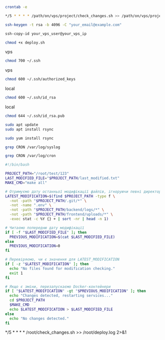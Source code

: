 ```bash
crontab -e
```

```bash
*/5 * * * * /path/on/vps/project/check_changes.sh >> /path/on/vps/project/deploy.log 2>&1
```

```bash
ssh-keygen -t rsa -b 4096 -C "your_email@example.com"
```

```bash
ssh-copy-id your_vps_user@your_vps_ip
```

```bash
chmod +x deploy.sh
```

vps
```bash
chmod 700 ~/.ssh
```

vps
```bash
chmod 600 ~/.ssh/authorized_keys
```

local
```bash
chmod 600 ~/.ssh/id_rsa
```

local
```bash
chmod 644 ~/.ssh/id_rsa.pub
```

```bash
sudo apt update
sudo apt install rsync
```

```bash
sudo yum install rsync
```

```bash
grep CRON /var/log/syslog
```

```bash
grep CRON /var/log/cron
```


```bash
#!/bin/bash

PROJECT_PATH="/root/test/123"
LAST_MODIFIED_FILE="$PROJECT_PATH/last_modified.txt"
MAKE_CMD="make all"

# Отримуємо дату останньої модифікації файлів, ігноруючи певні директорії
LATEST_MODIFICATION=$(find $PROJECT_PATH -type f \
  -not -path "$PROJECT_PATH/.git/*" \
  -not -name ".env" \
  -not -path "$PROJECT_PATH/backend/logs/*" \
  -not -path "$PROJECT_PATH/frontend/uploads/*" \
  -exec stat -c %Y {} + | sort -nr | head -n 1)

# Читаємо попередню дату модифікації
if [ -f "$LAST_MODIFIED_FILE" ]; then
  PREVIOUS_MODIFICATION=$(cat $LAST_MODIFIED_FILE)
else
  PREVIOUS_MODIFICATION=0
fi

# Перевіряємо, чи є значення для LATEST_MODIFICATION
if [ -z "$LATEST_MODIFICATION" ]; then
  echo "No files found for modification checking."
  exit 1
fi

# Якщо є зміни, перезапускаємо Docker-контейнери
if [ "$LATEST_MODIFICATION" -gt "$PREVIOUS_MODIFICATION" ]; then
  echo "Changes detected, restarting services..."
  cd $PROJECT_PATH
  $MAKE_CMD
  echo $LATEST_MODIFICATION > $LAST_MODIFIED_FILE
else
  echo "No changes detected."
fi

```


*/5 * * * * /root/check_changes.sh >> /root/deploy.log 2>&1